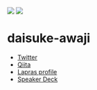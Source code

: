 <div>
  <img align="center" src="https://github-readme-stats.vercel.app/api?username=daisuke-awaji&show_icons=true&hide_border=true" />  
  <img align="center" src="https://github-readme-stats.vercel.app/api/top-langs/?username=daisuke-awaji&langs_count=6&hide=html&hide_border=true/" >
</div>

# daisuke-awaji

- [Twitter](https://twitter.com/gee0awa)
- [Qiita](https://qiita.com/G-awa)
- [Lapras profile](https://lapras.com/public/IMBCQEX)
- [Speaker Deck](https://speakerdeck.com/gawa)

